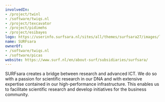 ```yaml
---
involvedIn:
- /project/twinl
- /software/twiqs.nl
- /project/texcavator
- /project/pidimehs
- /project/esibayes
logo: https://userinfo.surfsara.nl/sites/all/themes/surfsara27/images/logo.png
name: SURFsara
ownerOf:
- /software/twiqs.nl
- /software/picas
website: https://www.surf.nl/en/about-surf/subsidiaries/surfsara/
---
```

SURFsara creates a bridge between research and advanced ICT. We do so with a passion for scientific research in our DNA and with extensive expertise contained in our high-performance infrastructure. This enables us to facilitate scientific research and develop initiatives for the business community.
